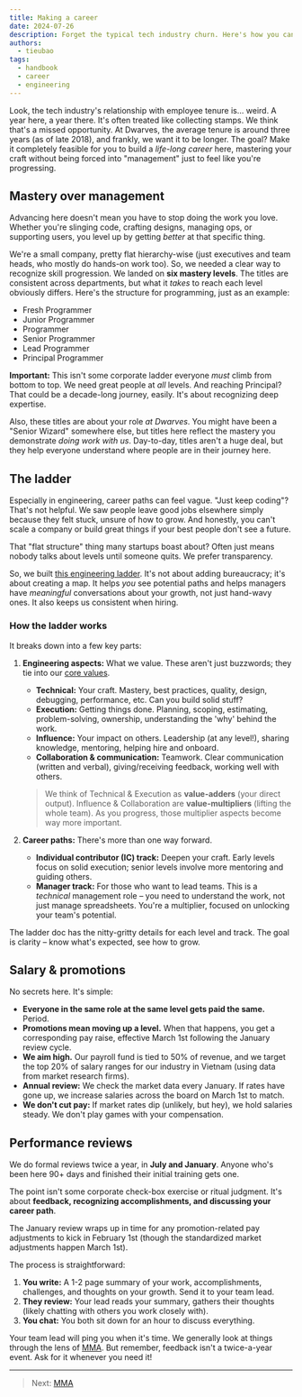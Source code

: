 ```yaml
---
title: Making a career
date: 2024-07-26
description: Forget the typical tech industry churn. Here's how you can actually build a lasting career and master your craft at Dwarves Foundation.
authors:
  - tieubao
tags:
  - handbook
  - career
  - engineering
---
```


Look, the tech industry's relationship with employee tenure is… weird. A year here, a year there. It's often treated like collecting stamps. We think that's a missed opportunity. At Dwarves, the average tenure is around three years (as of late 2018), and frankly, we want it to be longer. The goal? Make it completely feasible for you to build a *life-long career* here, mastering your craft without being forced into "management" just to feel like you're progressing.

## Mastery over management

Advancing here doesn't mean you have to stop doing the work you love. Whether you're slinging code, crafting designs, managing ops, or supporting users, you level up by getting *better* at that specific thing.

We're a small company, pretty flat hierarchy-wise (just executives and team heads, who mostly do hands-on work too). So, we needed a clear way to recognize skill progression. We landed on **six mastery levels**. The titles are consistent across departments, but what it *takes* to reach each level obviously differs. Here's the structure for programming, just as an example:

* Fresh Programmer
* Junior Programmer
* Programmer
* Senior Programmer
* Lead Programmer
* Principal Programmer

**Important:** This isn't some corporate ladder everyone *must* climb from bottom to top. We need great people at *all* levels. And reaching Principal? That could be a decade-long journey, easily. It's about recognizing deep expertise.

Also, these titles are about your role *at Dwarves*. You might have been a "Senior Wizard" somewhere else, but titles here reflect the mastery you demonstrate *doing work with us*. Day-to-day, titles aren't a huge deal, but they help everyone understand where people are in their journey here.

## The ladder

Especially in engineering, career paths can feel vague. "Just keep coding"? That's not helpful. We saw people leave good jobs elsewhere simply because they felt stuck, unsure of how to grow. And honestly, you can't scale a company or build great things if your best people don't see a future.

That "flat structure" thing many startups boast about? Often just means nobody talks about levels until someone quits. We prefer transparency.

So, we built [this engineering ladder](https://docs.google.com/spreadsheets/d/1oT2u-cZ4u7ls-V3abmBiddjaZgGTUXBncycxVkyg4Jg/edit#gid=0). It's not about adding bureaucracy; it's about creating a map. It helps *you* see potential paths and helps managers have *meaningful* conversations about your growth, not just hand-wavy ones. It also keeps us consistent when hiring.

### How the ladder works

It breaks down into a few key parts:

1. **Engineering aspects:** What we value. These aren't just buzzwords; they tie into our [core values](https://github.com/dwarvesf/playbook/blob/master/engineering/README.md).
    * **Technical:** Your craft. Mastery, best practices, quality, design, debugging, performance, etc. Can you build solid stuff?
    * **Execution:** Getting things done. Planning, scoping, estimating, problem-solving, ownership, understanding the 'why' behind the work.
    * **Influence:** Your impact on others. Leadership (at any level!), sharing knowledge, mentoring, helping hire and onboard.
    * **Collaboration & communication:** Teamwork. Clear communication (written and verbal), giving/receiving feedback, working well with others.

    > We think of Technical & Execution as **value-adders** (your direct output). Influence & Collaboration are **value-multipliers** (lifting the whole team). As you progress, those multiplier aspects become way more important.

2. **Career paths:** There's more than one way forward.
    * **Individual contributor (IC) track:** Deepen your craft. Early levels focus on solid execution; senior levels involve more mentoring and guiding others.
    * **Manager track:** For those who want to lead teams. This is a *technical* management role – you need to understand the work, not just manage spreadsheets. You're a multiplier, focused on unlocking your team's potential.

The ladder doc has the nitty-gritty details for each level and track. The goal is clarity – know what's expected, see how to grow.

## Salary & promotions

No secrets here. It's simple:

* **Everyone in the same role at the same level gets paid the same.** Period.
* **Promotions mean moving up a level.** When that happens, you get a corresponding pay raise, effective March 1st following the January review cycle.
* **We aim high.** Our payroll fund is tied to 50% of revenue, and we target the top 20% of salary ranges for our industry in Vietnam (using data from market research firms).
* **Annual review:** We check the market data every January. If rates have gone up, we increase salaries across the board on March 1st to match.
* **We don't cut pay:** If market rates dip (unlikely, but hey), we hold salaries steady. We don't play games with your compensation.

## Performance reviews

We do formal reviews twice a year, in **July and January**. Anyone who's been here 90+ days and finished their initial training gets one.

The point isn't some corporate check-box exercise or ritual judgment. It's about **feedback, recognizing accomplishments, and discussing your career path**.

The January review wraps up in time for any promotion-related pay adjustments to kick in February 1st (though the standardized market adjustments happen March 1st).

The process is straightforward:

1. **You write:** A 1-2 page summary of your work, accomplishments, challenges, and thoughts on your growth. Send it to your team lead.
2. **They review:** Your lead reads your summary, gathers their thoughts (likely chatting with others you work closely with).
3. **You chat:** You both sit down for an hour to discuss everything.

Your team lead will ping you when it's time. We generally look at things through the lens of [MMA](mma.md). But remember, feedback isn't a twice-a-year event. Ask for it whenever you need it!

---

> Next: [MMA](mma.md)

